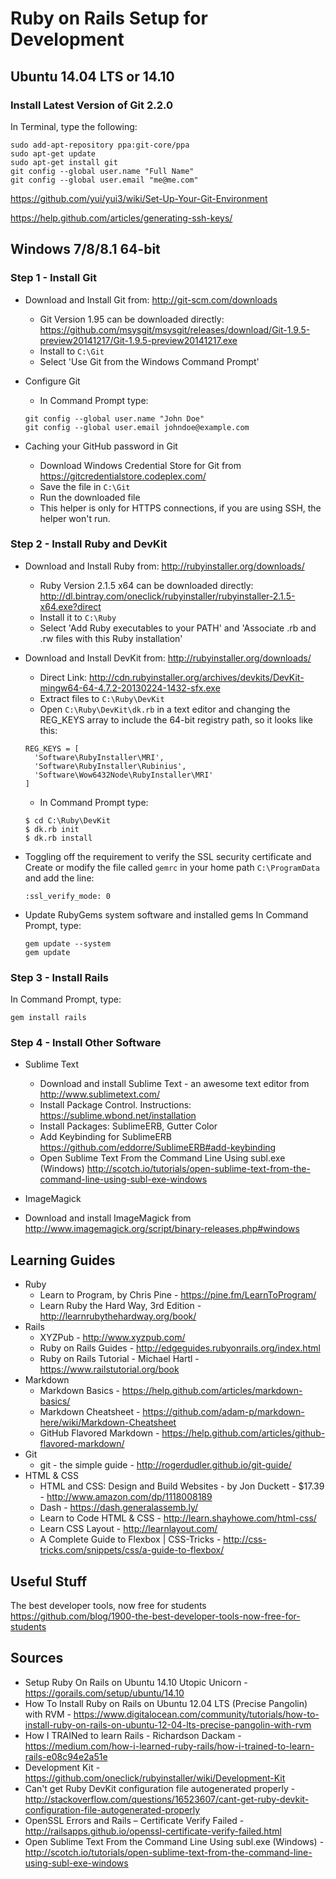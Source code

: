 Ruby on Rails Setup for Development
===================================

Ubuntu 14.04 LTS or 14.10
-------------------------

### Install Latest Version of Git 2.2.0
In Terminal, type the following:

```
sudo add-apt-repository ppa:git-core/ppa
sudo apt-get update
sudo apt-get install git
git config --global user.name "Full Name"
git config --global user.email "me@me.com"
```

https://github.com/yui/yui3/wiki/Set-Up-Your-Git-Environment

https://help.github.com/articles/generating-ssh-keys/

Windows 7/8/8.1 64-bit
----------------------
### Step 1 - Install Git
- Download and Install Git from:
  http://git-scm.com/downloads
  - Git Version 1.95 can be downloaded directly: https://github.com/msysgit/msysgit/releases/download/Git-1.9.5-preview20141217/Git-1.9.5-preview20141217.exe
  - Install to `C:\Git`
  - Select 'Use Git from the Windows Command Prompt'

- Configure Git
  - In Command Prompt type:
  ```
  git config --global user.name "John Doe"
  git config --global user.email johndoe@example.com
  ```

- Caching your GitHub password in Git
  - Download Windows Credential Store for Git from  https://gitcredentialstore.codeplex.com/
  - Save the file in `C:\Git`
  - Run the downloaded file
  - This helper is only for HTTPS connections, if you are using SSH, the helper won't run.

### Step 2 - Install Ruby and DevKit
- Download and Install Ruby from:
  http://rubyinstaller.org/downloads/
  - Ruby Version 2.1.5 x64 can be downloaded directly: http://dl.bintray.com/oneclick/rubyinstaller/rubyinstaller-2.1.5-x64.exe?direct 
  - Install it to `C:\Ruby`
  - Select 'Add Ruby executables to your PATH' and 'Associate .rb and .rw files with this Ruby installation'

- Download and Install DevKit from:
  http://rubyinstaller.org/downloads/
  - Direct Link: http://cdn.rubyinstaller.org/archives/devkits/DevKit-mingw64-64-4.7.2-20130224-1432-sfx.exe
  - Extract files to `C:\Ruby\DevKit`
  - Open `C:\Ruby\DevKit\dk.rb` in a text editor and changing the REG_KEYS array to include the 64-bit registry path, so it looks like this:
  ```
  REG_KEYS = [
    'Software\RubyInstaller\MRI',
    'Software\RubyInstaller\Rubinius',
    'Software\Wow6432Node\RubyInstaller\MRI'
  ]
  ```
  - In Command Prompt type:
  ```
  $ cd C:\Ruby\DevKit
  $ dk.rb init
  $ dk.rb install
  ```
- Toggling off the requirement to verify the SSL security certificate and 
  Create or modify the file called `gemrc` in your home path `C:\ProgramData` and add the line:
  ```
  :ssl_verify_mode: 0
  ```
  
- Update RubyGems system software and installed gems
  In Command Prompt, type:
  ```
  gem update --system
  gem update
  ```

### Step 3 - Install Rails
In Command Prompt, type:
```
gem install rails
```

### Step 4 - Install Other Software
- Sublime Text
  - Download and install Sublime Text - an awesome text editor from http://www.sublimetext.com/
  - Install Package Control. Instructions: https://sublime.wbond.net/installation
  - Install Packages: Sublime​ERB, Gutter Color
  - Add Keybinding for SublimeERB https://github.com/eddorre/SublimeERB#add-keybinding
  - Open Sublime Text From the Command Line Using subl.exe (Windows) http://scotch.io/tutorials/open-sublime-text-from-the-command-line-using-subl-exe-windows

-  ImageMagick
  - Download and install ImageMagick from http://www.imagemagick.org/script/binary-releases.php#windows


Learning Guides
---------------
- Ruby
  - Learn to Program, by Chris Pine - https://pine.fm/LearnToProgram/
  - Learn Ruby the Hard Way, 3rd Edition - http://learnrubythehardway.org/book/
- Rails 
  - XYZPub - http://www.xyzpub.com/
  - Ruby on Rails Guides - http://edgeguides.rubyonrails.org/index.html
  - Ruby on Rails Tutorial - Michael Hartl - https://www.railstutorial.org/book
- Markdown
  - Markdown Basics - https://help.github.com/articles/markdown-basics/
  - Markdown Cheatsheet - https://github.com/adam-p/markdown-here/wiki/Markdown-Cheatsheet
  - GitHub Flavored Markdown - https://help.github.com/articles/github-flavored-markdown/
- Git
  - git - the simple guide - http://rogerdudler.github.io/git-guide/
- HTML & CSS
  - HTML and CSS: Design and Build Websites - by Jon Duckett - $17.39 - http://www.amazon.com/dp/1118008189
  - Dash - https://dash.generalassemb.ly/
  - Learn to Code HTML & CSS - http://learn.shayhowe.com/html-css/
  - Learn CSS Layout - http://learnlayout.com/
  - A Complete Guide to Flexbox | CSS-Tricks - http://css-tricks.com/snippets/css/a-guide-to-flexbox/

Useful Stuff
------------
The best developer tools, now free for students https://github.com/blog/1900-the-best-developer-tools-now-free-for-students

Sources
-------
- Setup Ruby On Rails on Ubuntu 14.10 Utopic Unicorn - https://gorails.com/setup/ubuntu/14.10
- How To Install Ruby on Rails on Ubuntu 12.04 LTS (Precise Pangolin) with RVM - https://www.digitalocean.com/community/tutorials/how-to-install-ruby-on-rails-on-ubuntu-12-04-lts-precise-pangolin-with-rvm
- How I TRAINed to learn Rails - Richardson Dackam - https://medium.com/how-i-learned-ruby-rails/how-i-trained-to-learn-rails-e08c94e2a51e
- Development Kit - https://github.com/oneclick/rubyinstaller/wiki/Development-Kit
- Can't get Ruby DevKit configuration file autogenerated properly - http://stackoverflow.com/questions/16523607/cant-get-ruby-devkit-configuration-file-autogenerated-properly
- OpenSSL Errors and Rails – Certificate Verify Failed - http://railsapps.github.io/openssl-certificate-verify-failed.html
- Open Sublime Text From the Command Line Using subl.exe (Windows) - http://scotch.io/tutorials/open-sublime-text-from-the-command-line-using-subl-exe-windows
